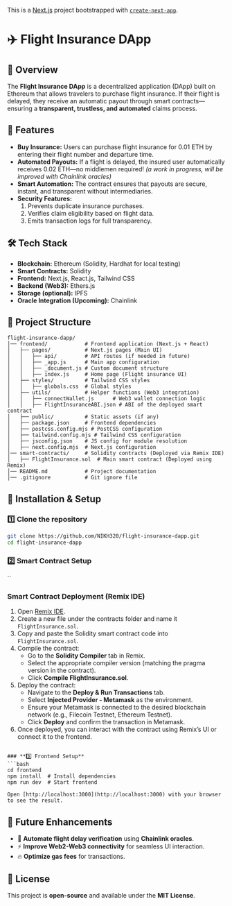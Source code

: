 This is a [Next.js](https://nextjs.org) project bootstrapped with [`create-next-app`](https://nextjs.org/docs/pages/api-reference/create-next-app).

# ✈️ Flight Insurance DApp

## 🚀 Overview
The **Flight Insurance DApp** is a decentralized application (DApp) built on Ethereum that allows travelers to purchase flight insurance. If their flight is delayed, they receive an automatic payout through smart contracts—ensuring a **transparent, trustless, and automated** claims process.

## 🎯 Features
- **Buy Insurance:** Users can purchase flight insurance for 0.01 ETH by entering their flight number and departure time.
- **Automated Payouts:** If a flight is delayed, the insured user automatically receives 0.02 ETH—no middlemen required! *(a work in progress, will be improved with Chainlink oracles)*
- **Smart Automation:** The contract ensures that payouts are secure, instant, and transparent without intermediaries.
- **Security Features:**
  1. Prevents duplicate insurance purchases.
  2. Verifies claim eligibility based on flight data.
  3. Emits transaction logs for full transparency.

## 🛠️ Tech Stack
- **Blockchain:** Ethereum (Solidity, Hardhat for local testing)
- **Smart Contracts:** Solidity
- **Frontend:** Next.js, React.js, Tailwind CSS
- **Backend (Web3):** Ethers.js
- **Storage (optional):** IPFS
- **Oracle Integration (Upcoming):** Chainlink

## 📂 Project Structure
```
flight-insurance-dapp/
│── frontend/            # Frontend application (Next.js + React)
│   ├── pages/           # Next.js pages (Main UI)
│   │   ├── api/         # API routes (if needed in future)
│   │   ├── _app.js      # Main app configuration
│   │   ├── _document.js # Custom document structure
│   │   ├── index.js     # Home page (Flight insurance UI)
│   ├── styles/          # Tailwind CSS styles
│   │   ├── globals.css  # Global styles
│   ├── utils/           # Helper functions (Web3 integration)
│   │   ├── connectWallet.js      # Web3 wallet connection logic
│   │   ├── FlightInsuranceABI.json # ABI of the deployed smart contract
│   ├── public/          # Static assets (if any)
│   ├── package.json     # Frontend dependencies
│   ├── postcss.config.mjs # PostCSS configuration
│   ├── tailwind.config.mjs # Tailwind CSS configuration
│   ├── jsconfig.json    # JS config for module resolution
│   ├── next.config.mjs  # Next.js configuration
│── smart-contracts/     # Solidity contracts (Deployed via Remix IDE)
│   ├── FlightInsurance.sol  # Main smart contract (Deployed using Remix)
│── README.md            # Project documentation
│── .gitignore           # Git ignore file

```

## 🔧 Installation & Setup
### **1️⃣ Clone the repository**
```bash
git clone https://github.com/NIKH320/flight-insurance-dapp.git
cd flight-insurance-dapp
```

### **2️⃣ Smart Contract Setup**
``
### Smart Contract Deployment (Remix IDE)

1. Open [Remix IDE](https://remix.ethereum.org/).
2. Create a new file under the contracts folder and name it `FlightInsurance.sol`.
3. Copy and paste the Solidity smart contract code into `FlightInsurance.sol`.
4. Compile the contract:
   - Go to the **Solidity Compiler** tab in Remix.
   - Select the appropriate compiler version (matching the pragma version in the contract).
   - Click **Compile FlightInsurance.sol**.
5. Deploy the contract:
   - Navigate to the **Deploy & Run Transactions** tab.
   - Select **Injected Provider - Metamask** as the environment.
   - Ensure your Metamask is connected to the desired blockchain network (e.g., Filecoin Testnet, Ethereum Testnet).
   - Click **Deploy** and confirm the transaction in Metamask.
6. Once deployed, you can interact with the contract using Remix’s UI or connect it to the frontend.

```

### **3️⃣ Frontend Setup**
```bash
cd frontend
npm install  # Install dependencies
npm run dev  # Start frontend

Open [http://localhost:3000](http://localhost:3000) with your browser to see the result.

```

## 🚀 Future Enhancements
- 🔗 **Automate flight delay verification** using **Chainlink oracles**.
- ⚡ **Improve Web2-Web3 connectivity** for seamless UI interaction.
- 🔥 **Optimize gas fees** for transactions.

## 📜 License
This project is **open-source** and available under the **MIT License**.




